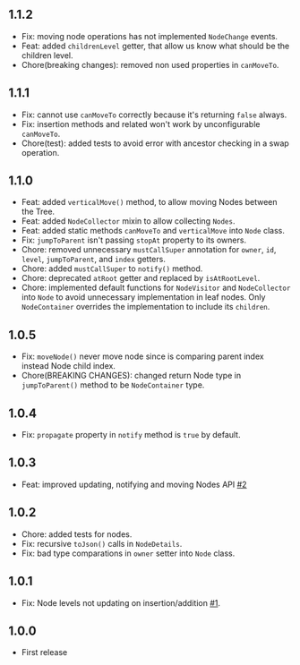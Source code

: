 ## 1.1.2

* Fix: moving node operations has not implemented `NodeChange` events.
* Feat: added `childrenLevel` getter, that allow us know what should be the children level.
* Chore(breaking changes): removed non used properties in `canMoveTo`.

## 1.1.1

* Fix: cannot use `canMoveTo` correctly because it's returning `false` always.
* Fix: insertion methods and related won't work by unconfigurable `canMoveTo`.
* Chore(test): added tests to avoid error with ancestor checking in a swap operation.

## 1.1.0

* Feat: added `verticalMove()` method, to allow moving Nodes between the Tree.
* Feat: added `NodeCollector` mixin to allow collecting `Nodes`.
* Feat: added static methods `canMoveTo` and `verticalMove` into `Node` class.
* Fix: `jumpToParent` isn't passing `stopAt` property to its owners.
* Chore: removed unnecessary `mustCallSuper` annotation for `owner`, `id`, `level`, `jumpToParent`, and `index` getters.
* Chore: added `mustCallSuper` to `notify()` method.
* Chore: deprecated `atRoot` getter and replaced by `isAtRootLevel`.
* Chore: implemented default functions for `NodeVisitor` and `NodeCollector` into `Node` to avoid unnecessary implementation in leaf nodes. Only `NodeContainer` overrides the implementation to include its `children`. 

## 1.0.5

* Fix: `moveNode()` never move node since is comparing parent index instead Node child index.
* Chore(BREAKING CHANGES): changed return Node type in `jumpToParent()` method to be `NodeContainer` type.

## 1.0.4

* Fix: `propagate` property in `notify` method is `true` by default.

## 1.0.3

* Feat: improved updating, notifying and moving Nodes API [#2](https://github.com/Novident/novident-nodes/pull/2)

## 1.0.2

* Chore: added tests for nodes.
* Fix: recursive `toJson()` calls in `NodeDetails`.
* Fix: bad type comparations in `owner` setter into `Node` class.

## 1.0.1

* Fix: Node levels not updating on insertion/addition [#1](https://github.com/Novident/novident-nodes/pull/1).

## 1.0.0

* First release
